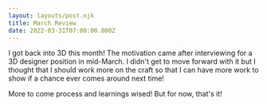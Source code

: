 ```yaml
---
layout: layouts/post.njk
title: March Review
date: 2022-03-31T07:00:00.000Z
---
```

I got back into 3D this month! The motivation came after interviewing for a 3D designer position in mid-March. I didn't get to move forward with it but I thought that I should work more on the craft so that I can have more work to show if a chance ever comes around next time! 

More to come process and learnings wised! But for now, that's it!
